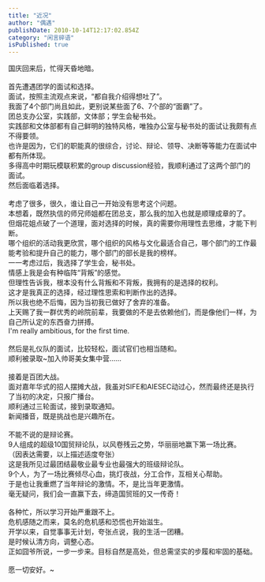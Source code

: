 ```yaml
---
title: "近况"
author: "偶遇"
publishDate: 2010-10-14T12:17:02.854Z
category: "闲言碎语"
isPublished: true
---
```


国庆回来后，忙得天昏地暗。<br><br>首先遭遇团学的面试和选择。<br>面试，按照主流观点来说，“都自我介绍得想吐了”。<br>我面了4个部门尚且如此，更别说某些面了6、7个部的“面霸”了。<br>团总支办公室，实践部，文体部；学生会秘书处。<br>实践部和文体部都有自己鲜明的独特风格，唯独办公室与秘书处的面试让我颇有点不得要领。<br>也许是因为，它们的职能真的很综合，讨论、辩论、领导、决断等等能力在面试中都有所体现。<br>多得高中时期玩模联积累的group discussion经验，我顺利通过了这两个部门的面试。<br>然后面临着选择。<br><br>考虑了很多，很久，谁让自己一开始没有思考这个问题。<br>本想着，既然执信的师兄师姐都在团总支，那么我的加入也就是顺理成章的了。<br>但烟花姐点破了一个道理，面对选择的时候，真的需要你用理性去思维，才能下判断。<br>哪个组织的活动我更欣赏，哪个组织的风格与文化最适合自己，哪个部门的工作最能考验和提升自己的能力，哪个部门的部长是我的榜样。<br>一一考虑过后，我选择了学生会，秘书处。<br>情感上我是会有种临阵“背叛”的感觉。<br>但理性告诉我，根本没有什么背叛和不背叛，我拥有的是选择的权利。<br>这才是我真正的选择，经过理性思索和判断作出的选择。<br>所以我也绝不后悔，因为当初我已做好了舍弃的准备。<br>上天赐了我一群优秀的岭院前辈，我要做的不是去依赖他们，而是像他们一样，为自己所认定的东西奋力拼搏。<br>I'm really ambitious, for the first time.<br><br>然后是礼仪队的面试，比较轻松，面试官们也相当随和。<br>顺利被录取~加入帅哥美女集中营……<br><br>接着是百团大战。<br>面对嘉年华式的招人摆摊大战，我虽对SIFE和AIESEC动过心，然而最终还是执行了当初的决定，只报广播台。<br>顺利通过三轮面试，接到录取通知。<br>新闻播音，既是挑战也是兴趣所在。<br><br>不能不说的是辩论赛。<br>9人组成的超级10国贸辩论队，以风卷残云之势，华丽丽地赢下第一场比赛。<br>（因表达需要，以上描述适度夸张）<br>这是我所见过最团结最敬业最专业也最强大的班级辩论队。<br>9个人，为了一场比赛倾尽心血，挑灯夜战，分工合作，互相关心帮助。<br>于是也让我重燃了当年辩论的激情。不，是比当年更激情。<br>毫无疑问，我们会一直赢下去，缔造国贸班的又一传奇！<br><br>各种忙，所以学习开始严重跟不上。<br>危机感随之而来，莫名的危机感和恐慌也开始滋生。<br>开学以来，自觉事事无计划，夸张点说，我的生活一团糟。<br>是时候认清方向，调整心态。<br>正如囧爷所说，一步一步来。目标自然是高处，但总需坚实的步履和牢固的基础。<br><br>愿一切安好。~